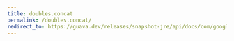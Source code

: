 ```yaml
---
title: doubles.concat
permalink: /doubles.concat/
redirect_to: https://guava.dev/releases/snapshot-jre/api/docs/com/google/common/primitives/Doubles.html#concat-double:A...-
---
```

